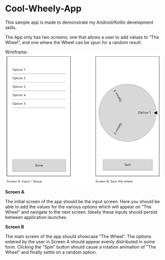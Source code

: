 # Cool-Wheely-App
This sample app is made to demonstrate my Android/Kotlin development skills.

The App only has two screens; one that allows a user to add values to “The Wheel”, and one
where the Wheel can be spun for a random result.

Wireframe: 
![Wireframe containing two screen images](images/wireframe.jpg)

**Screen A**

The initial screen of the app should be the input screen. Here you should be able to add the
values for the various options which will appear on “The Wheel” and navigate to the next screen.
Ideally these inputs should persist between application launches.

**Screen B**

The main screen of the app should showcase “The Wheel”. The options entered by the user in
Screen A should appear evenly distributed in some form. Clicking the “Spin” button should cause
a rotation animation of “The Wheel” and finally settle on a random option.
